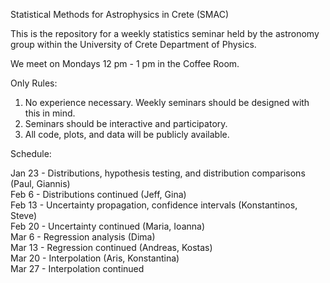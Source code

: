 Statistical Methods for Astrophysics in Crete (SMAC)

This is the repository for a weekly statistics seminar held by the astronomy group within the University of Crete Department of Physics. 

We meet on Mondays 12 pm - 1 pm in the Coffee Room.

Only Rules:  
1. No experience necessary. Weekly seminars should be designed with this in mind.  
2. Seminars should be interactive and participatory.  
3. All code, plots, and data will be publicly available.  


Schedule:  
  
Jan 23 - Distributions, hypothesis testing, and distribution comparisons (Paul, Giannis)  
Feb 6 - Distributions continued (Jeff, Gina)  
Feb 13 - Uncertainty propagation, confidence intervals (Konstantinos, Steve)  
Feb 20 - Uncertainty continued (Maria, Ioanna)  
Mar 6 - Regression analysis (Dima)  
Mar 13 - Regression continued (Andreas, Kostas)  
Mar 20 - Interpolation (Aris, Konstantina)  
Mar 27 - Interpolation continued  
